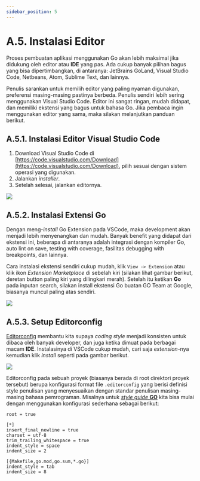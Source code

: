 ```yaml
---
sidebar_position: 5
---
```


# A.5. Instalasi Editor


Proses pembuatan aplikasi menggunakan Go akan lebih maksimal jika didukung oleh editor atau **IDE** yang pas. Ada cukup banyak pilihan bagus yang bisa dipertimbangkan, di antaranya: JetBrains GoLand, Visual Studio Code, Netbeans, Atom, Sublime Text, dan lainnya.

Penulis sarankan untuk memilih editor yang paling nyaman digunakan, preferensi masing-masing pastinya berbeda. Penulis sendiri lebih sering menggunakan Visual Studio Code. Editor ini sangat ringan, mudah didapat, dan memiliki ekstensi yang bagus untuk bahasa Go. Jika pembaca ingin menggunakan editor yang sama, maka silakan melanjutkan panduan berikut.

## A.5.1. Instalasi Editor Visual Studio Code

1.  Download Visual Studio Code di  [https://code.visualstudio.com/Download](https://code.visualstudio.com/Download), pilih sesuai dengan sistem operasi yang digunakan.
2.  Jalankan  _installer_.
3.  Setelah selesai, jalankan editornya.

**![](https://lh7-rt.googleusercontent.com/docsz/AD_4nXd9wIVqz-I1RWDT6vv_OW57HHDbhnxqL0tnUB6cB_a4LxZ2T0SZWA7bHJFTvz0oY8Zlhq5omD6vGCT8mCj1ze_4pVzHRD92qnZjiV5JrLcZ8DV9LHrVHN0hL6lnfd_fqVTFJ5kQK4l0UAL6f3y8ifU-EB46?key=d3s-vJLBsYtwvRvGfZhdnw)**

## A.5.2. Instalasi Extensi Go

Dengan meng-_install_ Go Extension pada VSCode, maka development akan menjadi lebih menyenangkan dan mudah. Banyak benefit yang didapat dari ekstensi ini, beberapa di antaranya adalah integrasi dengan kompiler Go, auto lint on save, testing with coverage, fasilitas debugging with breakpoints, dan lainnya.

Cara instalasi ekstensi sendiri cukup mudah, klik `View -> Extension` atau klik ikon _Extension Marketplace_ di sebelah kiri (silakan lihat gambar berikut, deretan button paling kiri yang dilingkari merah). Setelah itu ketikan **Go** pada inputan search, silakan install ekstensi Go buatan GO Team at Google, biasanya muncul paling atas sendiri.

**![](https://lh7-rt.googleusercontent.com/docsz/AD_4nXcypLjGKrExfaFgDfLl8Ha0Rb1JJUJI6aTbPQeeEMaTtkHs6BAkRj4cxD2EKm4sfz4TUmCs-q-lWIhwNELHwApIgJfNVTAMFVfH8RM4ie0t6xCQoX5Lio3fJkIAWYh7-8-UxSdAiuvgA3Q17H1lXMsRjty7?key=d3s-vJLBsYtwvRvGfZhdnw)**
## A.5.3. Setup Editorconfig
[Editorconfig](https://editorconfig.org/) membantu kita supaya _coding style_ menjadi konsisten untuk dibaca oleh banyak developer, dan juga ketika dimuat pada berbagai macam **IDE**. Instalasinya di VSCode cukup mudah, cari saja _extension_-nya kemudian klik _install_ seperti pada gambar berikut.

**![](https://lh7-rt.googleusercontent.com/docsz/AD_4nXetf5CLVgviqvO95Z6lPJgRSgEwXk2z1CugcTqdurHKNPIh4onwBhh_O7miHnRcETdCjq0hpRr37NBDix5_gGdWcy2w9jejAAht8bviIrYboOWZ5ci1YCVkEFdbj3RigiSRxgpU65o7novypK4L8kAVrfwe?key=d3s-vJLBsYtwvRvGfZhdnw)**


Editorconfig pada sebuah proyek (biasanya berada di root direktori proyek tersebut) berupa konfigurasi format file `.editorconfig` yang berisi definisi style penulisan yang menyesuaikan dengan standar penulisan masing-masing bahasa pemrograman. Misalnya untuk [_style guide_  **GO**](https://golang.org/doc/effective_go.html) kita bisa mulai dengan menggunakan konfigurasi sederhana sebagai berikut:

```
root = true

[*]
insert_final_newline = true
charset = utf-8
trim_trailing_whitespace = true
indent_style = space
indent_size = 2

[{Makefile,go.mod,go.sum,*.go}]
indent_style = tab
indent_size = 8
```